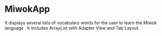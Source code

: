 # MiwokApp 
It displays several lists of vocabulary words for the user to learn the Miwok language . It includes ArrayList with Adapter View and Tab Layout.
